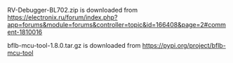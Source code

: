 
RV-Debugger-BL702.zip is downloaded from
https://electronix.ru/forum/index.php?app=forums&module=forums&controller=topic&id=166408&page=2#comment-1810016

bflb-mcu-tool-1.8.0.tar.gz is downloaded from
https://pypi.org/project/bflb-mcu-tool
